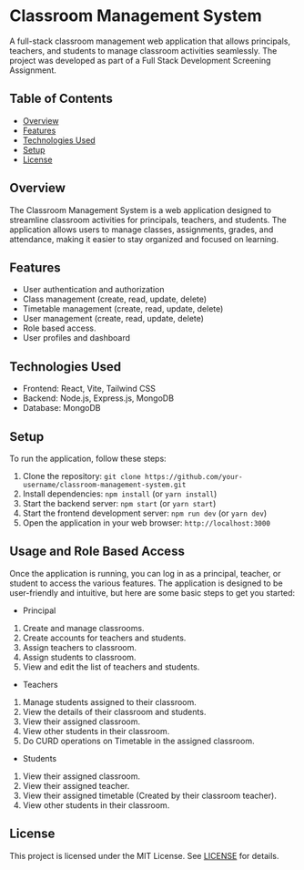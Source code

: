 # Classroom Management System

A full-stack classroom management web application that allows principals, teachers, and students to manage classroom activities seamlessly. The project was developed as part of a Full Stack Development Screening Assignment.

## Table of Contents

* [Overview](#overview)
* [Features](#features)
* [Technologies Used](#technologies-used)
* [Setup](#setup)
* [License](#license)

## Overview

The Classroom Management System is a web application designed to streamline classroom activities for principals, teachers, and students. The application allows users to manage classes, assignments, grades, and attendance, making it easier to stay organized and focused on learning.

## Features

* User authentication and authorization
* Class management (create, read, update, delete)
* Timetable management (create, read, update, delete)
* User management (create, read, update, delete)
* Role based access.
* User profiles and dashboard

## Technologies Used

* Frontend: React, Vite, Tailwind CSS
* Backend: Node.js, Express.js, MongoDB
* Database: MongoDB

## Setup

To run the application, follow these steps:

1. Clone the repository: `git clone https://github.com/your-username/classroom-management-system.git`
2. Install dependencies: `npm install` (or `yarn install`)
3. Start the backend server: `npm start` (or `yarn start`)
4. Start the frontend development server: `npm run dev` (or `yarn dev`)
5. Open the application in your web browser: `http://localhost:3000`

## Usage and Role Based Access

Once the application is running, you can log in as a principal, teacher, or student to access the various features. The application is designed to be user-friendly and intuitive, but here are some basic steps to get you started:

* Principal

1. Create and manage classrooms.
2. Create accounts for teachers and students.
3. Assign teachers to classroom.
4. Assign students to classroom.
5. View and edit the list of teachers and students.

* Teachers

1. Manage students assigned to their classroom.
2. View the details of their classroom and students.
3. View their assigned classroom.
4. View other students in their classroom.
5. Do CURD operations on Timetable in the assigned classroom.

* Students

1. View their assigned classroom.
2. View their assigned teacher.
3. View their assigned timetable (Created by their classroom teacher).
4. View other students in their classroom.

## License

This project is licensed under the MIT License. See [LICENSE](LICENSE) for details.
